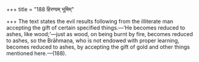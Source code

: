 +++
title = "188 हिरण्यम् भूमिम्"

+++
The text states the evil results following from the illiterate man
accepting the gift of certain specified things.—‘He becomes reduced to
ashes, like wood;’—just as wood, on being burnt by fire, becomes reduced
to ashes, so the Brāhmaṇa, who is not endowed with proper learning,
becomes reduced to ashes, by accepting the gift of gold and other things
mentioned here.—(188).


